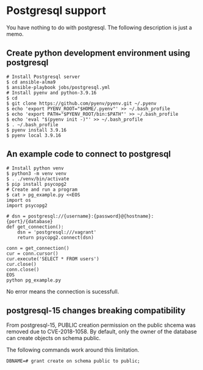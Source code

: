 # Postgresql support

You  have nothing to do with postgresql. The following description is just a memo.

## Create python development environment using postgresql

```
# Install Postgresql server
$ cd ansible-alma9
$ ansible-playbook jobs/postgresql.yml
# Install pyenv and python-3.9.16
$ cd
$ git clone https://github.com/pyenv/pyenv.git ~/.pyenv
$ echo 'export PYENV_ROOT="$HOME/.pyenv"' >> ~/.bash_profile
$ echo 'export PATH="$PYENV_ROOT/bin:$PATH"' >> ~/.bash_profile
$ echo 'eval "$(pyenv init -)"' >> ~/.bash_profile
$ . ~/.bash_profile
$ pyenv install 3.9.16
$ pyenv local 3.9.16
```

## An example code to connect to postgresql

```
# Install python venv
$ python3 -m venv venv
$ . ./venv/bin/activate
$ pip install psycopg2
# Create and run a program
$ cat > pg_example.py <<EOS
import os
import psycopg2

# dsn = postgresql://{username}:{password}@{hostname}:{port}/{database}
def get_connection():
    dsn = 'postgresql:///vagrant'
    return psycopg2.connect(dsn)

conn = get_connection()
cur = conn.cursor()
cur.execute('SELECT * FROM users')
cur.close()
conn.close()
EOS
python pg_example.py
```

No error means the connection is sucessfull.

## postgresql-15 changes breaking compatibility

From postgresql-15, PUBLIC creation permission on the public shcema was removed due to CVE-2018-1058. By default, only the owner of the database can create objects on schema public.

The following commands work around this limitation.

```
DBNAME=# grant create on schema public to public;
```

